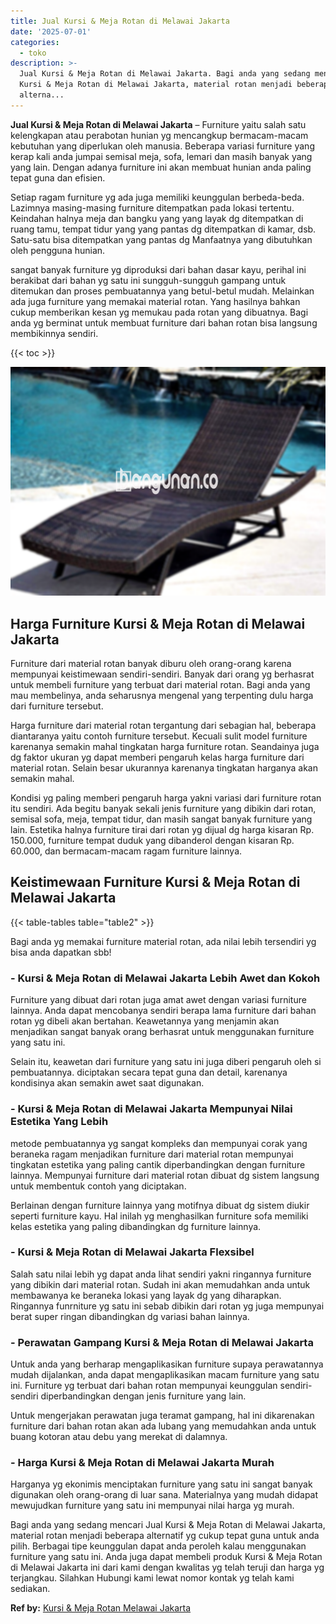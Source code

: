 ```yaml
---
title: Jual Kursi & Meja Rotan di Melawai Jakarta
date: '2025-07-01'
categories:
  - toko
description: >-
  Jual Kursi & Meja Rotan di Melawai Jakarta. Bagi anda yang sedang mencari Jual
  Kursi & Meja Rotan di Melawai Jakarta, material rotan menjadi beberapa
  alterna...
---
```


**Jual Kursi & Meja Rotan di Melawai Jakarta** – Furniture yaitu salah satu kelengkapan atau perabotan hunian yg mencangkup bermacam-macam kebutuhan yang diperlukan oleh manusia. Beberapa variasi furniture yang kerap kali anda jumpai semisal meja, sofa, lemari dan masih banyak yang yang lain. Dengan adanya furniture ini akan membuat hunian anda paling tepat guna dan efisien.

Setiap ragam furniture yg ada juga memiliki keunggulan berbeda-beda. Lazimnya masing-masing furniture ditempatkan pada lokasi tertentu. Keindahan halnya meja dan bangku yang yang layak dg ditempatkan di ruang tamu, tempat tidur yang yang pantas dg ditempatkan di kamar, dsb. Satu-satu bisa ditempatkan yang pantas dg Manfaatnya yang dibutuhkan oleh pengguna hunian.

sangat banyak furniture yg diproduksi dari bahan dasar kayu, perihal ini berakibat dari bahan yg satu ini sungguh-sungguh gampang untuk ditemukan dan proses pembuatannya yang betul-betul mudah. Melainkan ada juga furniture yang memakai material rotan. Yang hasilnya bahkan cukup memberikan kesan yg memukau pada rotan yang dibuatnya. Bagi anda yg berminat untuk membuat furniture dari bahan rotan bisa langsung membikinnya sendiri.

{{< toc >}}

![Jual Kursi & Meja Rotan di Melawai Jakarta](/images/kursi-meja-rotan-murah39.png)

## Harga Furniture Kursi & Meja Rotan di Melawai Jakarta

Furniture dari material rotan banyak diburu oleh orang-orang karena mempunyai keistimewaan sendiri-sendiri. Banyak dari orang yg berhasrat untuk membeli furniture yang terbuat dari material rotan. Bagi anda yang mau membelinya, anda seharusnya mengenal yang terpenting dulu harga dari furniture tersebut.

Harga furniture dari material rotan tergantung dari sebagian hal, beberapa diantaranya yaitu contoh furniture tersebut. Kecuali sulit model furniture karenanya semakin mahal tingkatan harga furniture rotan. Seandainya juga dg faktor ukuran yg dapat memberi pengaruh kelas harga furniture dari material rotan. Selain besar ukurannya karenanya tingkatan harganya akan semakin mahal.

Kondisi yg paling memberi pengaruh harga yakni variasi dari furniture rotan itu sendiri. Ada begitu banyak sekali jenis furniture yang dibikin dari rotan, semisal sofa, meja, tempat tidur, dan masih sangat banyak furniture yang lain. Estetika halnya furniture tirai dari rotan yg dijual dg harga kisaran Rp. 150.000, furniture tempat duduk yang dibanderol dengan kisaran Rp. 60.000, dan bermacam-macam ragam furniture lainnya.

## Keistimewaan Furniture Kursi & Meja Rotan di Melawai Jakarta

{{< table-tables table="table2" >}}

Bagi anda yg memakai furniture material rotan, ada nilai lebih tersendiri yg bisa anda dapatkan sbb!

### \- Kursi & Meja Rotan di Melawai Jakarta Lebih Awet dan Kokoh

Furniture yang dibuat dari rotan juga amat awet dengan variasi furniture lainnya. Anda dapat mencobanya sendiri berapa lama furniture dari bahan rotan yg dibeli akan bertahan. Keawetannya yang menjamin akan menjadikan sangat banyak orang berhasrat untuk menggunakan furniture yang satu ini.

Selain itu, keawetan dari furniture yang satu ini juga diberi pengaruh oleh si pembuatannya. diciptakan secara tepat guna dan detail, karenanya kondisinya akan semakin awet saat digunakan.

### \- Kursi & Meja Rotan di Melawai Jakarta Mempunyai Nilai Estetika Yang Lebih

metode pembuatannya yg sangat kompleks dan mempunyai corak yang beraneka ragam menjadikan furniture dari material rotan mempunyai tingkatan estetika yang paling cantik diperbandingkan dengan furniture lainnya. Mempunyai furniture dari material rotan dibuat dg sistem langsung untuk membentuk contoh yang diciptakan.

Berlainan dengan furniture lainnya yang motifnya dibuat dg sistem diukir seperti furniture kayu. Hal inilah yg menghasilkan furniture sofa memiliki kelas estetika yang paling dibandingkan dg furniture lainnya.

### \- Kursi & Meja Rotan di Melawai Jakarta Flexsibel

Salah satu nilai lebih yg dapat anda lihat sendiri yakni ringannya furniture yang dibikin dari material rotan. Sudah ini akan memudahkan anda untuk membawanya ke beraneka lokasi yang layak dg yang diharapkan. Ringannya funrniture yg satu ini sebab dibikin dari rotan yg juga mempunyai berat super ringan dibandingkan dg variasi bahan lainnya.

### \- Perawatan Gampang Kursi & Meja Rotan di Melawai Jakarta

Untuk anda yang berharap mengaplikasikan furniture supaya perawatannya mudah dijalankan, anda dapat mengaplikasikan macam furniture yang satu ini. Furniture yg terbuat dari bahan rotan mempunyai keunggulan sendiri-sendiri diperbandingkan dengan jenis furniture yang lain.

Untuk mengerjakan perawatan juga teramat gampang, hal ini dikarenakan furniture dari bahan rotan akan ada lubang yang memudahkan anda untuk buang kotoran atau debu yang merekat di dalamnya.

### \- Harga Kursi & Meja Rotan di Melawai Jakarta Murah

Harganya yg ekonimis menciptakan furniture yang satu ini sangat banyak digunakan oleh orang-orang di luar sana. Materialnya yang mudah didapat mewujudkan furniture yang satu ini mempunyai nilai harga yg murah.

Bagi anda yang sedang mencari Jual Kursi & Meja Rotan di Melawai Jakarta, material rotan menjadi beberapa alternatif yg cukup tepat guna untuk anda pilih. Berbagai tipe keunggulan dapat anda peroleh kalau menggunakan furniture yang satu ini. Anda juga dapat membeli produk Kursi & Meja Rotan di Melawai Jakarta ini dari kami dengan kwalitas yg telah teruji dan harga yg terjangkau. Silahkan Hubungi kami lewat nomor kontak yg telah kami sediakan.

**Ref by:** [Kursi & Meja Rotan Melawai Jakarta](https://id.wikipedia.org/wiki/Kursi)
